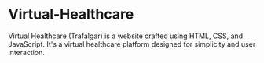 # Virtual-Healthcare
Virtual Healthcare (Trafalgar) is a website crafted using HTML, CSS, and JavaScript. It's a virtual healthcare platform designed for simplicity and user interaction.
